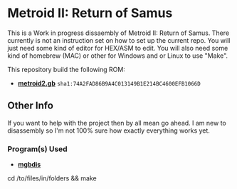 # Metroid II: Return of Samus

This is a Work in progress dissaembly of Metroid II: Return of Samus. There currently is not an instruction set on how to set up the current repo. You will just need some kind of editor for HEX/ASM to edit. You will also need some kind of homebrew (MAC) or other for Windows and or Linux to use "Make".

This repository build the following ROM:

* [**metroid2.gb**](https://datomatic.no-intro.org/index.php?page=show_record&s=46&n=0771) `sha1:74A2FAD86B9A4C013149B1E214BC4600EFB1066D`

## Other Info

If you want to help with the project then by all mean go ahead. I am new to disassembly so I'm not 100% sure how exactly everything works yet. 


### Program(s) Used

* [**mgbdis**](https://github.com/mattcurrie/mgbdis)

 cd /to/files/in/folders && make
